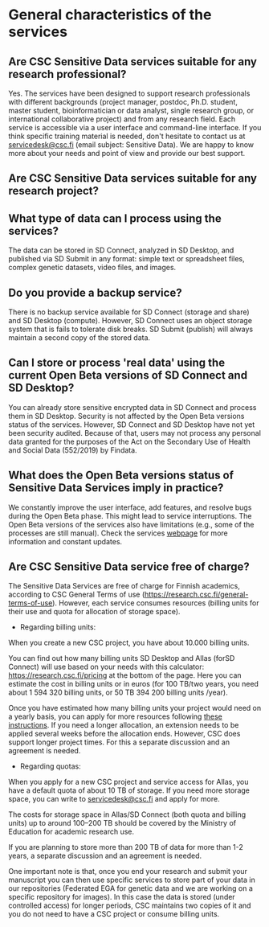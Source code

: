 # General characteristics of the services

## Are CSC Sensitive Data services suitable for any research professional? 
Yes. The services have been designed to support research professionals with different backgrounds (project manager, postdoc, Ph.D. student, master student, bioinformatician or data analyst,  single research group, or international collaborative project) and from any research field. 
Each service is accessible via a user interface and command-line interface.
If you think specific training material is needed, don't hesitate to contact us at servicedesk@csc.fi (email subject: Sensitive Data). We are happy to know more about your needs and point of view and provide our best support. 

## Are CSC Sensitive Data services suitable for any research project? 


## What type of data can I process using the services?
The data can be stored in SD Connect, analyzed in SD Desktop, and published via SD Submit in any format: simple text or spreadsheet files, complex genetic datasets, video files, and images.

## Do you provide a backup service?
There is no backup service available for SD Connect (storage and share) and SD Desktop (compute). However, SD Connect uses an object storage system that is fails to tolerate disk breaks. SD Submit (publish) will always maintain a second copy of the stored data.


## Can I  store or process 'real data' using the current Open Beta versions of SD Connect and SD Desktop?
You can already store sensitive encrypted data in SD Connect and process them in SD Desktop. Security is not affected by the Open Beta versions status of the services.
However, SD Connect and SD Desktop have not yet been security audited. Because of that, users may not process any personal data granted for the purposes of the Act on the Secondary Use of Health and Social Data (552/2019) by Findata.

## What does the Open Beta versions status of Sensitive Data Services imply in practice?
We constantly improve the user interface, add features, and resolve bugs during the Open Beta phase. This might lead to service interruptions. The Open Beta versions of the services also have limitations (e.g., some of the processes are still manual). Check the services [webpage](https://research.csc.fi/sensitive-data-services-future-development) for more information and constant updates. 


## Are CSC Sensitive Data service free of charge?
The Sensitive Data Services are free of charge for Finnish academics, according to CSC General Terms of use (https://research.csc.fi/general-terms-of-use). However, each service consumes resources  (billing units for their use and quota for allocation of storage space). 

* Regarding billing units:

When you create a new CSC project, you have about 10.000 billing units. 

You can find out how many billing units SD Desktop and Allas (forSD Connect) will use based on your needs with this calculator: https://research.csc.fi/pricing at the bottom of the page.  Here you can estimate the cost in billing units or in euros (for 100 TB/two years, you need about  1 594 320 billing units, or 50 TB  394 200 billing units /year).

Once you have estimated how many billing units your project would need on a yearly basis, you can apply for more resources following [these instructions](../accounts/how-to-apply-for-billing-units.md).  If you need a longer allocation, an extension needs to be applied several weeks before the allocation ends. However, CSC does support longer project times. For this a separate discussion and an agreement is needed. 

* Regarding quotas:

When you apply for a new CSC project and service access for Allas, you have  a default quota of about 10 TB of storage. If you need more storage space, you can write to servicedesk@csc.fi and apply for more. 

The costs for storage space in Allas/SD Connect (both quota and billing units) up to around 100–200 TB should be covered by the Ministry of Education for academic research use. 

If you are planning to store more than 200 TB of data for more than 1-2 years, a separate discussion and an agreement is needed.

One important note is that, once you end your research and submit your manuscript you can then use specific services to store part of your data in our repositories (Federated EGA for genetic data and we are working on a  specific repository for images).  In this case the data is stored (under controlled access) for longer periods, CSC maintains two copies of it and you do not need to have a CSC project or consume billing units.

